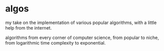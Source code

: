 # algos
my take on the implementation of various popular algorithms, with a little help from the internet.

algorithms from every corner of computer science, from popular to niche, from logarithmic time complexity to exponential.
